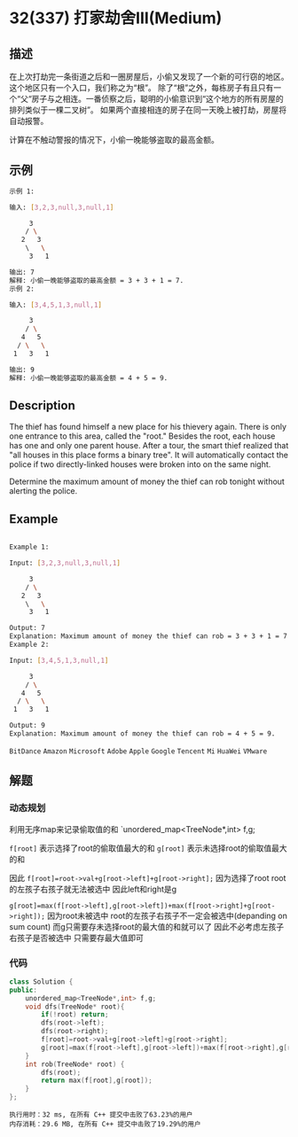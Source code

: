 # 32(337) 打家劫舍Ⅲ(Medium)
## 描述

在上次打劫完一条街道之后和一圈房屋后，小偷又发现了一个新的可行窃的地区。这个地区只有一个入口，我们称之为“根”。 除了“根”之外，每栋房子有且只有一个“父“房子与之相连。一番侦察之后，聪明的小偷意识到“这个地方的所有房屋的排列类似于一棵二叉树”。 如果两个直接相连的房子在同一天晚上被打劫，房屋将自动报警。

计算在不触动警报的情况下，小偷一晚能够盗取的最高金额。

## 示例
```bash 
示例 1:

输入: [3,2,3,null,3,null,1]

     3
    / \
   2   3
    \   \ 
     3   1

输出: 7 
解释: 小偷一晚能够盗取的最高金额 = 3 + 3 + 1 = 7.
示例 2:

输入: [3,4,5,1,3,null,1]

     3
    / \
   4   5
  / \   \ 
 1   3   1

输出: 9
解释: 小偷一晚能够盗取的最高金额 = 4 + 5 = 9.

``` 

## Description

The thief has found himself a new place for his thievery again. There is only one entrance to this area, called the "root." Besides the root, each house has one and only one parent house. After a tour, the smart thief realized that "all houses in this place forms a binary tree". It will automatically contact the police if two directly-linked houses were broken into on the same night.

Determine the maximum amount of money the thief can rob tonight without alerting the police.

## Example

```bash

Example 1:

Input: [3,2,3,null,3,null,1]

     3
    / \
   2   3
    \   \ 
     3   1

Output: 7 
Explanation: Maximum amount of money the thief can rob = 3 + 3 + 1 = 7.
Example 2:

Input: [3,4,5,1,3,null,1]

     3
    / \
   4   5
  / \   \ 
 1   3   1

Output: 9
Explanation: Maximum amount of money the thief can rob = 4 + 5 = 9.

```

`BitDance` `Amazon` `Microsoft` `Adobe` `Apple` `Google` `Tencent` `Mi` `HuaWei` `VMware`

## 解题

### 动态规划

利用无序map来记录偷取值的和 `unordered_map<TreeNode*,int> f,g;

`f[root]` 表示选择了root的偷取值最大的和 `g[root]` 表示未选择root的偷取值最大的和

因此 `f[root]=root->val+g[root->left]+g[root->right];` 因为选择了root root的左孩子右孩子就无法被选中 因此left和right是g

`g[root]=max(f[root->left],g[root->left])+max(f[root->right]+g[root->right]);` 因为root未被选中 root的左孩子右孩子不一定会被选中(depanding on sum count) 
而g只需要存未选择root的最大值的和就可以了 因此不必考虑左孩子右孩子是否被选中 只需要存最大值即可 

### 代码

```C++
class Solution {
public:
    unordered_map<TreeNode*,int> f,g;
    void dfs(TreeNode* root){
        if(!root) return;
        dfs(root->left);
        dfs(root->right);
        f[root]=root->val+g[root->left]+g[root->right];
        g[root]=max(f[root->left],g[root->left])+max(f[root->right],g[root->right]);
    }
    int rob(TreeNode* root) {
        dfs(root);
        return max(f[root],g[root]);
    }
};
```

```
执行用时：32 ms, 在所有 C++ 提交中击败了63.23%的用户
内存消耗：29.6 MB, 在所有 C++ 提交中击败了19.29%的用户
```